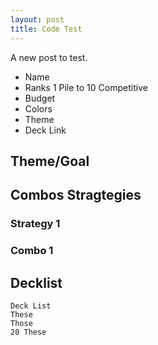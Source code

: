 ```yaml
---
layout: post
title: Code Test
---
```


A new post to test.

- Name
- Ranks 1 Pile to 10 Competitive
- Budget
- Colors
- Theme
- Deck Link

## Theme/Goal

## Combos Stragtegies
### Strategy 1
### Combo 1
## Decklist
```
Deck List
These
Those
20 These
```



